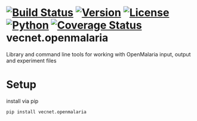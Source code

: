 [![Build Status](https://travis-ci.org/vecnet/vecnet.openmalaria.svg?branch=master)](https://travis-ci.org/vecnet/vecnet.openmalaria)
[![Version](https://img.shields.io/pypi/v/vecnet.openmalaria.svg)](https://pypi.python.org/pypi/vecnet.openmalaria)
[![License](https://img.shields.io/pypi/l/vecnet.openmalaria.svg)](https://pypi.python.org/pypi/vecnet.openmalaria)
[![Python](https://img.shields.io/pypi/pyversions/vecnet.openmalaria.svg)](https://pypi.python.org/pypi/vecnet.openmalaria)
[![Coverage Status](https://coveralls.io/repos/github/vecnet/vecnet.openmalaria/badge.svg?branch=develop)](https://coveralls.io/github/vecnet/vecnet.openmalaria?branch=develop)
vecnet.openmalaria
==================


Library and command line tools for working with OpenMalaria input, output and experiment files

Setup
=====
install via pip

    pip install vecnet.openmalaria
